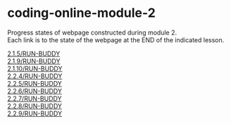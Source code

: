 # coding-online-module-2
Progress states of webpage constructed during module 2.  
Each link is to the state of the webpage at the END of the indicated lesson.  

[2.1.5/RUN-BUDDY](https://tom2u.github.io/coding-online-module-2/2.1.5/RUN-BUDDY)  
[2.1.9/RUN-BUDDY](https://tom2u.github.io/coding-online-module-2/2.1.9/RUN-BUDDY)  
[2.1.10/RUN-BUDDY](https://tom2u.github.io/coding-online-module-2/2.1.10/RUN-BUDDY)  
[2.2.4/RUN-BUDDY](https://tom2u.github.io/coding-online-module-2/2.2.4/RUN-BUDDY)  
[2.2.5/RUN-BUDDY](https://tom2u.github.io/coding-online-module-2/2.2.5/RUN-BUDDY)  
[2.2.6/RUN-BUDDY](https://tom2u.github.io/coding-online-module-2/2.2.6/RUN-BUDDY)  
[2.2.7/RUN-BUDDY](https://tom2u.github.io/coding-online-module-2/2.2.7/RUN-BUDDY/)  
[2.2.8/RUN-BUDDY](https://tom2u.github.io/coding-online-module-2/2.2.8/RUN-BUDDY/)  
[2.2.9/RUN-BUDDY](https://tom2u.github.io/coding-online-module-2/2.2.9/RUN-BUDDY/)  

